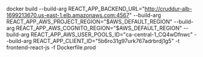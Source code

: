 

docker build 
--build-arg REACT_APP_BACKEND_URL="http://cruddur-alb-1699213670.us-east-1.elb.amazonaws.com:4567" 
--build-arg REACT_APP_AWS_PROJECT_REGION="$AWS_DEFAULT_REGION" 
--build-arg REACT_APP_AWS_COGNITO_REGION="$AWS_DEFAULT_REGION"
--build-arg REACT_APP_AWS_USER_POOLS_ID="ca-central-1_CQ4wDfnwc" 
--build-arg REACT_APP_CLIENT_ID="5b6ro31g97urk767adrbrdj1g5" 
-t frontend-react-js 
-f Dockerfile.prod